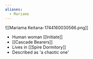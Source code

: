 ```yaml
---
aliases:
  - Mariama
---
```

![[Mariama Keitana-1744160030566.png]]

* Human woman [[Initiate]]
* [[Cascade Bearers]]
* Lives in [[Spire Dormitory]]
* Described as 'a chaotic one'
